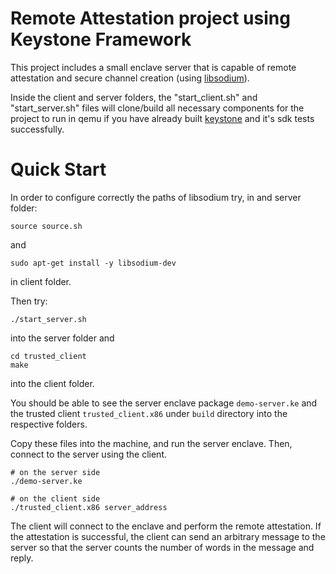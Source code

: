 # Remote Attestation project using Keystone Framework

This project includes a small enclave server that is capable of remote
attestation and secure channel creation (using [libsodium](https://github.com/jedisct1/libsodium)).


Inside the client and server folders, the "start_client.sh" and 
"start_server.sh" files will clone/build all necessary components for the
project to run in qemu if you have already built [keystone](https://github.com/keystone-enclave/keystone) 
and it's sdk tests successfully.

# Quick Start

In order to configure correctly the paths of libsodium try, in and server folder:

```
source source.sh
```

and 

```
sudo apt-get install -y libsodium-dev
```

in client folder.

Then try: 

```
./start_server.sh
```

into the server folder
and 

```
cd trusted_client
make
```
into the client folder.

You should be able to see the server enclave package `demo-server.ke` and the
trusted client `trusted_client.x86` under `build` directory into the respective folders.

Copy these files into the machine, and run the server enclave.
Then, connect to the server using the client.

```
# on the server side
./demo-server.ke
```

```
# on the client side
./trusted_client.x86 server_address
```

The client will connect to the enclave and perform the remote attestation.
If the attestation is successful, the client can send an arbitrary message to the server
so that the server counts the number of words in the message and reply.

